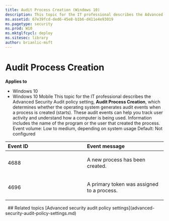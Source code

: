 ```yaml
---
title: Audit Process Creation (Windows 10)
description: This topic for the IT professional describes the Advanced Security Audit policy setting, Audit Process Creation, which determines whether the operating system generates audit events when a process is created (starts).
ms.assetid: 67e39fcd-ded6-45e8-b1b6-d411e4e93019
ms.pagetype: security
ms.prod: W10
ms.mktglfcycl: deploy
ms.sitesec: library
author: brianlic-msft
---
```

# Audit Process Creation
**Applies to**
-   Windows 10
-   Windows 10 Mobile
This topic for the IT professional describes the Advanced Security Audit policy setting, **Audit Process Creation**, which determines whether the operating system generates audit events when a process is created (starts).
These audit events can help you track user activity and understand how a computer is being used. Information includes the name of the program or the user that created the process.
Event volume: Low to medium, depending on system usage
Default: Not configured
<table>
<colgroup>
<col width="50%" />
<col width="50%" />
</colgroup>
<thead>
<tr class="header">
<th align="left">Event ID</th>
<th align="left">Event message</th>
</tr>
</thead>
<tbody>
<tr class="odd">
<td align="left"><p>4688</p></td>
<td align="left"><p>A new process has been created.</p></td>
</tr>
<tr class="even">
<td align="left"><p>4696</p></td>
<td align="left"><p>A primary token was assigned to a process.</p></td>
</tr>
</tbody>
</table>
 
## Related topics
[Advanced security audit policy settings](advanced-security-audit-policy-settings.md)
 
 

